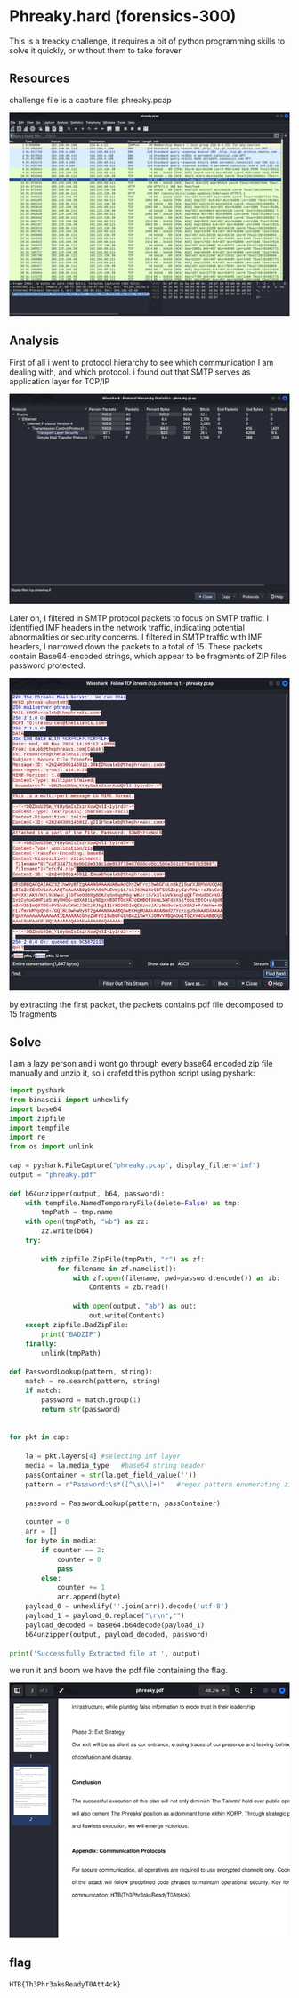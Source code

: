 [](ctf=cyber-apocalypse-2024-hacker-royale)
[](type=forensics)
[](tags=game)
[](techniques=pcap-analysis)

# Phreaky.hard (forensics-300)
This is a treacky challenge, it requires a bit of python programming skills to solve it quickly, or without them to take forever

## Resources
challenge file is a capture file: phreaky.pcap  

![](https://github.com/z4rr1t/writeups/blob/main/HTB/CA2024%3AHR/Phreaky/img/pcap.png?raw=true)  

## Analysis
First of all i went to protocol hierarchy to see which communication I am dealing with, and which protocol. i found out that SMTP serves as application layer for TCP/IP  

![](https://github.com/z4rr1t/writeups/blob/main/HTB/CA2024%3AHR/Phreaky/img/protocol-hierarchy.png?raw=true)  

Later on, I filtered in SMTP protocol packets to focus on SMTP traffic. I identified IMF headers in the network traffic, indicating potential abnormalities or security concerns. I filtered in SMTP traffic with IMF headers,  I narrowed down the packets to a total of 15. These packets contain Base64-encoded strings, which appear to be fragments of ZIP files password protected.  

![](https://github.com/z4rr1t/writeups/blob/main/HTB/CA2024%3AHR/Phreaky/img/imf1.png?raw=true)  

by extracting the first packet, the packets contains pdf file decomposed to 15 fragments  

## Solve
I am a lazy person and i wont go through every base64 encoded zip file manually and unzip it, so i crafetd this python script using pyshark:  
```python
import pyshark
from binascii import unhexlify
import base64
import zipfile
import tempfile
import re
from os import unlink

cap = pyshark.FileCapture("phreaky.pcap", display_filter="imf")
output = "phreaky.pdf" 

def b64unzipper(output, b64, password):
    with tempfile.NamedTemporaryFile(delete=False) as tmp:
        tmpPath = tmp.name
    with open(tmpPath, "wb") as zz:
        zz.write(b64)
    try:

        with zipfile.ZipFile(tmpPath, "r") as zf:
            for filename in zf.namelist():
                with zf.open(filename, pwd=password.encode()) as zb:
                    Contents = zb.read()

                with open(output, "ab") as out:
                    out.write(Contents)
    except zipfile.BadZipFile:
        print("BADZIP")
    finally:
        unlink(tmpPath)

def PasswordLookup(pattern, string):
    match = re.search(pattern, string)
    if match:
        password = match.group(1)
        return str(password)


for pkt in cap:

    la = pkt.layers[4] #selecting imf layer
    media = la.media_type   #base64 string header
    passContainer = str(la.get_field_value(''))
    pattern = r"Password:\s*([^\s\\]+)"   #regex pattern enumerating zip passwords in passCOntainer
    
    password = PasswordLookup(pattern, passContainer)

    counter = 0
    arr = []
    for byte in media:
        if counter == 2:
            counter = 0
            pass
        else:
            counter += 1
            arr.append(byte)
    payload_0 = unhexlify(''.join(arr)).decode('utf-8')
    payload_1 = payload_0.replace("\r\n","")
    payload_decoded = base64.b64decode(payload_1)
    b64unzipper(output, payload_decoded, password)

print('Successfully Extracted file at ', output)

```
we run it and boom we have the pdf file containing the flag.  

![](https://github.com/z4rr1t/writeups/blob/main/HTB/CA2024%3AHR/Phreaky/img/phreakingPDF.png?raw=true)

## flag
```HTB{Th3Phr3aksReadyT0Att4ck}```

